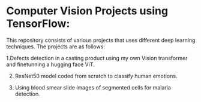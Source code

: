 
# Computer Vision Projects using TensorFlow:
This repository consists of various projects that uses different deep learning techniques. The projects are as follows:

 1.Defects detection in a casting product using my own Vision transformer and finetunning a hugging face ViT.
 
 2. ResNet50 model coded from scratch to classify human emotions.

    
 3. Using blood smear slide images of segmented cells for malaria detection.
